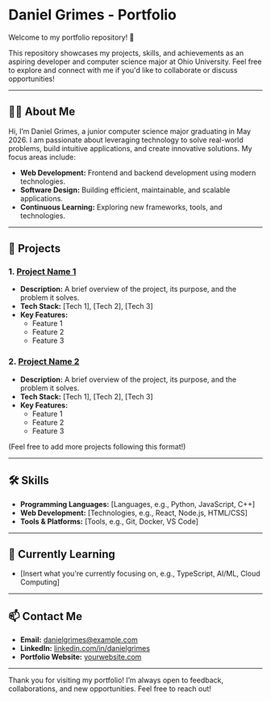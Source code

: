 # Daniel Grimes - Portfolio

Welcome to my portfolio repository! 👋

This repository showcases my projects, skills, and achievements as an aspiring developer and computer science major at Ohio University. Feel free to explore and connect with me if you'd like to collaborate or discuss opportunities!

---

## 🧑‍💻 **About Me**
Hi, I’m Daniel Grimes, a junior computer science major graduating in May 2026. I am passionate about leveraging technology to solve real-world problems, build intuitive applications, and create innovative solutions. My focus areas include:
- **Web Development:** Frontend and backend development using modern technologies.
- **Software Design:** Building efficient, maintainable, and scalable applications.
- **Continuous Learning:** Exploring new frameworks, tools, and technologies.

---

## 🚀 **Projects**
### 1. **[Project Name 1](#)**
- **Description:** A brief overview of the project, its purpose, and the problem it solves.
- **Tech Stack:** [Tech 1], [Tech 2], [Tech 3]
- **Key Features:**
  - Feature 1
  - Feature 2
  - Feature 3

### 2. **[Project Name 2](#)**
- **Description:** A brief overview of the project, its purpose, and the problem it solves.
- **Tech Stack:** [Tech 1], [Tech 2], [Tech 3]
- **Key Features:**
  - Feature 1
  - Feature 2
  - Feature 3

(Feel free to add more projects following this format!)

---

## 🛠️ **Skills**
- **Programming Languages:** [Languages, e.g., Python, JavaScript, C++]
- **Web Development:** [Technologies, e.g., React, Node.js, HTML/CSS]
- **Tools & Platforms:** [Tools, e.g., Git, Docker, VS Code]

---

## 🌱 **Currently Learning**
- [Insert what you're currently focusing on, e.g., TypeScript, AI/ML, Cloud Computing]

---

## 📫 **Contact Me**
- **Email:** [danielgrimes@example.com](mailto:danielgrimes@example.com)
- **LinkedIn:** [linkedin.com/in/danielgrimes](#)
- **Portfolio Website:** [yourwebsite.com](#)

---

Thank you for visiting my portfolio! I’m always open to feedback, collaborations, and new opportunities. Feel free to reach out!
